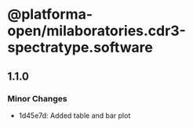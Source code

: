 # @platforma-open/milaboratories.cdr3-spectratype.software

## 1.1.0

### Minor Changes

- 1d45e7d: Added table and bar plot
